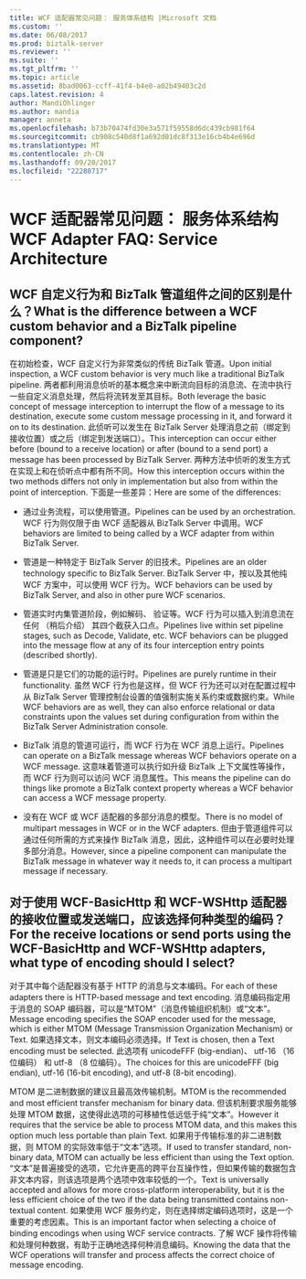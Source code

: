 ```yaml
---
title: WCF 适配器常见问题： 服务体系结构 |Microsoft 文档
ms.custom: ''
ms.date: 06/08/2017
ms.prod: biztalk-server
ms.reviewer: ''
ms.suite: ''
ms.tgt_pltfrm: ''
ms.topic: article
ms.assetid: 8bad0063-ccff-41f4-b4e0-a02b49403c2d
caps.latest.revision: 4
author: MandiOhlinger
ms.author: mandia
manager: anneta
ms.openlocfilehash: b73b70474fd30e3a571f59558d6dc439cb981f64
ms.sourcegitcommit: cb908c540d8f1a692d01dc8f313e16cb4b4e696d
ms.translationtype: MT
ms.contentlocale: zh-CN
ms.lasthandoff: 09/20/2017
ms.locfileid: "22288717"
---
```

# <a name="wcf-adapter-faq-service-architecture"></a><span data-ttu-id="3d306-102">WCF 适配器常见问题： 服务体系结构</span><span class="sxs-lookup"><span data-stu-id="3d306-102">WCF Adapter FAQ: Service Architecture</span></span>
## <a name="what-is-the-difference-between-a-wcf-custom-behavior-and-a-biztalk-pipeline-component"></a><span data-ttu-id="3d306-103">WCF 自定义行为和 BizTalk 管道组件之间的区别是什么？</span><span class="sxs-lookup"><span data-stu-id="3d306-103">What is the difference between a WCF custom behavior and a BizTalk pipeline component?</span></span>  
 <span data-ttu-id="3d306-104">在初始检查，WCF 自定义行为非常类似的传统 BizTalk 管道。</span><span class="sxs-lookup"><span data-stu-id="3d306-104">Upon initial inspection, a WCF custom behavior is very much like a traditional BizTalk pipeline.</span></span> <span data-ttu-id="3d306-105">两者都利用消息侦听的基本概念来中断流向目标的消息流、在流中执行一些自定义消息处理，然后将流转发至其目标。</span><span class="sxs-lookup"><span data-stu-id="3d306-105">Both leverage the basic concept of message interception to interrupt the flow of a message to its destination, execute some custom message processing in it, and forward it on to its destination.</span></span> <span data-ttu-id="3d306-106">此侦听可以发生在 BizTalk Server 处理消息之前（绑定到接收位置）或之后（绑定到发送端口）。</span><span class="sxs-lookup"><span data-stu-id="3d306-106">This interception can occur either before (bound to a receive location) or after (bound to a send port) a message has been processed by BizTalk Server.</span></span> <span data-ttu-id="3d306-107">两种方法中侦听的发生方式在实现上和在侦听点中都有所不同。</span><span class="sxs-lookup"><span data-stu-id="3d306-107">How this interception occurs within the two methods differs not only in implementation but also from within the point of interception.</span></span> <span data-ttu-id="3d306-108">下面是一些差异：</span><span class="sxs-lookup"><span data-stu-id="3d306-108">Here are some of the differences:</span></span>  
  
-   <span data-ttu-id="3d306-109">通过业务流程，可以使用管道。</span><span class="sxs-lookup"><span data-stu-id="3d306-109">Pipelines can be used by an orchestration.</span></span> <span data-ttu-id="3d306-110">WCF 行为则仅限于由 WCF 适配器从 BizTalk Server 中调用。</span><span class="sxs-lookup"><span data-stu-id="3d306-110">WCF behaviors are limited to being called by a WCF adapter from within BizTalk Server.</span></span>  
  
-   <span data-ttu-id="3d306-111">管道是一种特定于 BizTalk Server 的旧技术。</span><span class="sxs-lookup"><span data-stu-id="3d306-111">Pipelines are an older technology specific to BizTalk Server.</span></span> <span data-ttu-id="3d306-112">BizTalk Server 中，按以及其他纯 WCF 方案中，可以使用 WCF 行为。</span><span class="sxs-lookup"><span data-stu-id="3d306-112">WCF behaviors can be used by BizTalk Server, and also in other pure WCF scenarios.</span></span>  
  
-   <span data-ttu-id="3d306-113">管道实时内集管道阶段，例如解码、 验证等。WCF 行为可以插入到消息流在任何 （稍后介绍） 其四个截获入口点。</span><span class="sxs-lookup"><span data-stu-id="3d306-113">Pipelines live within set pipeline stages, such as Decode, Validate, etc. WCF behaviors can be plugged into the message flow at any of its four interception entry points (described shortly).</span></span>  
  
-   <span data-ttu-id="3d306-114">管道是只是它们的功能的运行时。</span><span class="sxs-lookup"><span data-stu-id="3d306-114">Pipelines are purely runtime in their functionality.</span></span> <span data-ttu-id="3d306-115">虽然 WCF 行为也是这样，但 WCF 行为还可以对在配置过程中从 BizTalk Server 管理控制台设置的值强制实施关系约束或数据约束。</span><span class="sxs-lookup"><span data-stu-id="3d306-115">While WCF behaviors are as well, they can also enforce relational or data constraints upon the values set during configuration from within the BizTalk Server Administration console.</span></span>  
  
-   <span data-ttu-id="3d306-116">BizTalk 消息的管道可运行，而 WCF 行为在 WCF 消息上运行。</span><span class="sxs-lookup"><span data-stu-id="3d306-116">Pipelines can operate on a BizTalk message whereas WCF behaviors operate on a WCF message.</span></span> <span data-ttu-id="3d306-117">这意味着管道可以执行如升级 BizTalk 上下文属性等操作，而 WCF 行为则可以访问 WCF 消息属性。</span><span class="sxs-lookup"><span data-stu-id="3d306-117">This means the pipeline can do things like promote a BizTalk context property whereas a WCF behavior can access a WCF message property.</span></span>  
  
-   <span data-ttu-id="3d306-118">没有在 WCF 或 WCF 适配器的多部分消息的模型。</span><span class="sxs-lookup"><span data-stu-id="3d306-118">There is no model of multipart messages in WCF or in the WCF adapters.</span></span> <span data-ttu-id="3d306-119">但由于管道组件可以通过任何所需的方式来操作 BizTalk 消息，因此，这种组件可以在必要时处理多部分消息。</span><span class="sxs-lookup"><span data-stu-id="3d306-119">However, since a pipeline component can manipulate the BizTalk message in whatever way it needs to, it can process a multipart message if necessary.</span></span>  
  
## <a name="for-the-receive-locations-or-send-ports-using-the-wcf-basichttp-and-wcf-wshttp-adapters-what-type-of-encoding-should-i-select"></a><span data-ttu-id="3d306-120">对于使用 WCF-BasicHttp 和 WCF-WSHttp 适配器的接收位置或发送端口，应该选择何种类型的编码？</span><span class="sxs-lookup"><span data-stu-id="3d306-120">For the receive locations or send ports using the WCF-BasicHttp and WCF-WSHttp adapters, what type of encoding should I select?</span></span>  
 <span data-ttu-id="3d306-121">对于其中每个适配器没有基于 HTTP 的消息与文本编码。</span><span class="sxs-lookup"><span data-stu-id="3d306-121">For each of these adapters there is HTTP-based message and text encoding.</span></span> <span data-ttu-id="3d306-122">消息编码指定用于消息的 SOAP 编码器，可以是“MTOM”（消息传输组织机制）或“文本”。</span><span class="sxs-lookup"><span data-stu-id="3d306-122">Message encoding specifies the SOAP encoder used for the message, which is either MTOM (Message Transmission Organization Mechanism) or Text.</span></span> <span data-ttu-id="3d306-123">如果选择文本，则文本编码必须选择。</span><span class="sxs-lookup"><span data-stu-id="3d306-123">If Text is chosen, then a Text encoding must be selected.</span></span> <span data-ttu-id="3d306-124">此选项有 unicodeFFF (big-endian)、 utf-16 （16 位编码） 和 utf-8 （8 位编码）。</span><span class="sxs-lookup"><span data-stu-id="3d306-124">The choices for this are unicodeFFF (big endian), utf-16 (16-bit encoding), and utf-8 (8-bit encoding).</span></span>  
  
 <span data-ttu-id="3d306-125">MTOM 是二进制数据的建议且最高效传输机制。</span><span class="sxs-lookup"><span data-stu-id="3d306-125">MTOM is the recommended and most efficient transfer mechanism for binary data.</span></span> <span data-ttu-id="3d306-126">但该机制要求服务能够处理 MTOM 数据，这使得此选项的可移植性低远低于纯“文本”。</span><span class="sxs-lookup"><span data-stu-id="3d306-126">However it requires that the service be able to process MTOM data, and this makes this option much less portable than plain Text.</span></span> <span data-ttu-id="3d306-127">如果用于传输标准的非二进制数据，则 MTOM 的实际效率低于“文本”选项。</span><span class="sxs-lookup"><span data-stu-id="3d306-127">If used to transfer standard, non-binary data, MTOM can actually be less efficient than using the Text option.</span></span> <span data-ttu-id="3d306-128">“文本”是普遍接受的选项，它允许更高的跨平台互操作性，但如果传输的数据包含非文本内容，则该选项是两个选项中效率较低的一个。</span><span class="sxs-lookup"><span data-stu-id="3d306-128">Text is universally accepted and allows for more cross-platform interoperability, but it is the less efficient choice of the two if the data being transmitted contains non-textual content.</span></span> <span data-ttu-id="3d306-129">如果使用 WCF 服务约定，则在选择绑定编码选项时，这是一个重要的考虑因素。</span><span class="sxs-lookup"><span data-stu-id="3d306-129">This is an important factor when selecting a choice of binding encodings when using WCF service contracts.</span></span> <span data-ttu-id="3d306-130">了解 WCF 操作将传输和处理何种数据，有助于正确地选择何种消息编码。</span><span class="sxs-lookup"><span data-stu-id="3d306-130">Knowing the data that the WCF operations will transfer and process affects the correct choice of message encoding.</span></span>